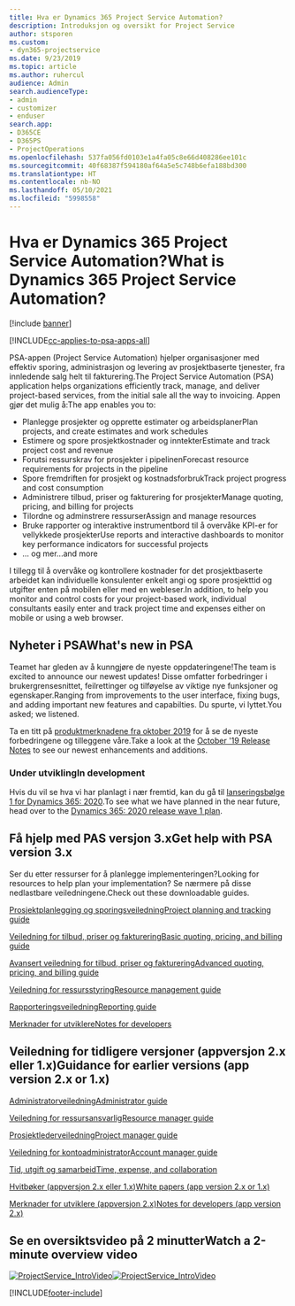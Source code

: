 ```yaml
---
title: Hva er Dynamics 365 Project Service Automation?
description: Introduksjon og oversikt for Project Service
author: stsporen
ms.custom:
- dyn365-projectservice
ms.date: 9/23/2019
ms.topic: article
ms.author: ruhercul
audience: Admin
search.audienceType:
- admin
- customizer
- enduser
search.app:
- D365CE
- D365PS
- ProjectOperations
ms.openlocfilehash: 537fa056fd0103e1a4fa05c8e66d408286ee101c
ms.sourcegitcommit: 40f68387f594180af64a5e5c748b6efa188bd300
ms.translationtype: HT
ms.contentlocale: nb-NO
ms.lasthandoff: 05/10/2021
ms.locfileid: "5998558"
---
```

# <a name="what-is-dynamics-365-project-service-automation"></a><span data-ttu-id="a8974-103">Hva er Dynamics 365 Project Service Automation?</span><span class="sxs-lookup"><span data-stu-id="a8974-103">What is Dynamics 365 Project Service Automation?</span></span>

[!include [banner](../includes/psa-now-project-operations.md)]

[!INCLUDE[cc-applies-to-psa-apps-all](../includes/cc-applies-to-psa-apps-all.md)]

<span data-ttu-id="a8974-104">PSA-appen (Project Service Automation) hjelper organisasjoner med effektiv sporing, administrasjon og levering av prosjektbaserte tjenester, fra innledende salg helt til fakturering.</span><span class="sxs-lookup"><span data-stu-id="a8974-104">The Project Service Automation (PSA) application helps organizations efficiently track, manage, and deliver project-based services, from the initial sale all the way to invoicing.</span></span> <span data-ttu-id="a8974-105">Appen gjør det mulig å:</span><span class="sxs-lookup"><span data-stu-id="a8974-105">The app enables you to:</span></span>

- <span data-ttu-id="a8974-106">Planlegge prosjekter og opprette estimater og arbeidsplaner</span><span class="sxs-lookup"><span data-stu-id="a8974-106">Plan projects, and create estimates and work schedules</span></span>
- <span data-ttu-id="a8974-107">Estimere og spore prosjektkostnader og inntekter</span><span class="sxs-lookup"><span data-stu-id="a8974-107">Estimate and track project cost and revenue</span></span>
- <span data-ttu-id="a8974-108">Forutsi ressurskrav for prosjekter i pipelinen</span><span class="sxs-lookup"><span data-stu-id="a8974-108">Forecast resource requirements for projects in the pipeline</span></span>
- <span data-ttu-id="a8974-109">Spore fremdriften for prosjekt og kostnadsforbruk</span><span class="sxs-lookup"><span data-stu-id="a8974-109">Track project progress and cost consumption</span></span>
- <span data-ttu-id="a8974-110">Administrere tilbud, priser og fakturering for prosjekter</span><span class="sxs-lookup"><span data-stu-id="a8974-110">Manage quoting, pricing, and billing for projects</span></span>
- <span data-ttu-id="a8974-111">Tilordne og adminstrere ressurser</span><span class="sxs-lookup"><span data-stu-id="a8974-111">Assign and manage resources</span></span>
- <span data-ttu-id="a8974-112">Bruke rapporter og interaktive instrumentbord til å overvåke KPI-er for vellykkede prosjekter</span><span class="sxs-lookup"><span data-stu-id="a8974-112">Use reports and interactive dashboards to monitor key performance indicators for successful projects</span></span>
- <span data-ttu-id="a8974-113">... og mer</span><span class="sxs-lookup"><span data-stu-id="a8974-113">...and more</span></span>

<span data-ttu-id="a8974-114">I tillegg til å overvåke og kontrollere kostnader for det prosjektbaserte arbeidet kan individuelle konsulenter enkelt angi og spore prosjekttid og utgifter enten på mobilen eller med en webleser.</span><span class="sxs-lookup"><span data-stu-id="a8974-114">In addition, to help you monitor and control costs for your project-based work, individual consultants easily enter and track project time and expenses either on mobile or using a web browser.</span></span>

## <a name="whats-new-in-psa"></a><span data-ttu-id="a8974-115">Nyheter i PSA</span><span class="sxs-lookup"><span data-stu-id="a8974-115">What's new in PSA</span></span>
<span data-ttu-id="a8974-116">Teamet har gleden av å kunngjøre de nyeste oppdateringene!</span><span class="sxs-lookup"><span data-stu-id="a8974-116">The team is excited to announce our newest updates!</span></span> <span data-ttu-id="a8974-117">Disse omfatter forbedringer i brukergrensesnittet, feilrettinger og tilføyelse av viktige nye funksjoner og egenskaper.</span><span class="sxs-lookup"><span data-stu-id="a8974-117">Ranging from improvements to the user interface, fixing bugs, and adding important new features and capabilties.</span></span> <span data-ttu-id="a8974-118">Du spurte, vi lyttet.</span><span class="sxs-lookup"><span data-stu-id="a8974-118">You asked; we listened.</span></span>

<span data-ttu-id="a8974-119">Ta en titt på [produktmerknadene fra oktober 2019](/dynamics365-release-plan/2019wave2/index) for å se de nyeste forbedringene og tilleggene våre.</span><span class="sxs-lookup"><span data-stu-id="a8974-119">Take a look at the [October '19 Release Notes](/dynamics365-release-plan/2019wave2/index) to see our newest enhancements and additions.</span></span>

### <a name="in-development"></a><span data-ttu-id="a8974-120">Under utvikling</span><span class="sxs-lookup"><span data-stu-id="a8974-120">In development</span></span>
<span data-ttu-id="a8974-121">Hvis du vil se hva vi har planlagt i nær fremtid, kan du gå til [lanseringsbølge 1 for Dynamics 365: 2020](/dynamics365-release-plan/2020wave1/index).</span><span class="sxs-lookup"><span data-stu-id="a8974-121">To see what we have planned in the near future, head over to the [Dynamics 365: 2020 release wave 1 plan](/dynamics365-release-plan/2020wave1/index).</span></span>

## <a name="get-help-with-psa-version-3x"></a><span data-ttu-id="a8974-122">Få hjelp med PAS versjon 3.x</span><span class="sxs-lookup"><span data-stu-id="a8974-122">Get help with PSA version 3.x</span></span>
<span data-ttu-id="a8974-123">Ser du etter ressurser for å planlegge implementeringen?</span><span class="sxs-lookup"><span data-stu-id="a8974-123">Looking for resources to help plan your implementation?</span></span> <span data-ttu-id="a8974-124">Se nærmere på disse nedlastbare veiledningene.</span><span class="sxs-lookup"><span data-stu-id="a8974-124">Check out these downloadable guides.</span></span>

 [<span data-ttu-id="a8974-125">Prosjektplanlegging og sporingsveiledning</span><span class="sxs-lookup"><span data-stu-id="a8974-125">Project planning and tracking guide</span></span>](../psa/implementation-guides/project-planning-tracking.md)

 [<span data-ttu-id="a8974-126">Veiledning for tilbud, priser og fakturering</span><span class="sxs-lookup"><span data-stu-id="a8974-126">Basic quoting, pricing, and billing guide</span></span>](../psa/implementation-guides/begin-quoting-pricing-billing.md)

 [<span data-ttu-id="a8974-127">Avansert veiledning for tilbud, priser og fakturering</span><span class="sxs-lookup"><span data-stu-id="a8974-127">Advanced quoting, pricing, and billing guide</span></span>](../psa/implementation-guides/adv-quoting-pricing-billing.md)

 [<span data-ttu-id="a8974-128">Veiledning for ressursstyring</span><span class="sxs-lookup"><span data-stu-id="a8974-128">Resource management guide</span></span>](../psa/implementation-guides/resource-management-guide.md)

 [<span data-ttu-id="a8974-129">Rapporteringsveiledning</span><span class="sxs-lookup"><span data-stu-id="a8974-129">Reporting guide</span></span>](../psa/implementation-guides/reporting-guide.md)

 [<span data-ttu-id="a8974-130">Merknader for utviklere</span><span class="sxs-lookup"><span data-stu-id="a8974-130">Notes for developers</span></span>](../psa/developer-guides/overview-dev-notes-v3.x.md)

## <a name="guidance-for-earlier-versions-app-version-2x-or-1x"></a><span data-ttu-id="a8974-131">Veiledning for tidligere versjoner (appversjon 2.x eller 1.x)</span><span class="sxs-lookup"><span data-stu-id="a8974-131">Guidance for earlier versions (app version 2.x or 1.x)</span></span>
 [<span data-ttu-id="a8974-132">Administratorveiledning</span><span class="sxs-lookup"><span data-stu-id="a8974-132">Administrator guide</span></span>](../psa/admin-guide.md)

 [<span data-ttu-id="a8974-133">Veiledning for ressursansvarlig</span><span class="sxs-lookup"><span data-stu-id="a8974-133">Resource manager guide</span></span>](../psa/resource-manager-guide.md)

 [<span data-ttu-id="a8974-134">Prosjektlederveiledning</span><span class="sxs-lookup"><span data-stu-id="a8974-134">Project manager guide</span></span>](../psa/project-manager-guide.md)

 [<span data-ttu-id="a8974-135">Veiledning for kontoadministrator</span><span class="sxs-lookup"><span data-stu-id="a8974-135">Account manager guide</span></span>](../psa/account-manager-guide.md)

 [<span data-ttu-id="a8974-136">Tid, utgift og samarbeid</span><span class="sxs-lookup"><span data-stu-id="a8974-136">Time, expense, and collaboration</span></span>](../psa/time-expense-collaboration-guide.md)

 [<span data-ttu-id="a8974-137">Hvitbøker (appversjon 2.x eller 1.x)</span><span class="sxs-lookup"><span data-stu-id="a8974-137">White papers (app version 2.x or 1.x)</span></span>](../psa/white-papers.md)

 [<span data-ttu-id="a8974-138">Merknader for utviklere (appversjon 2.x)</span><span class="sxs-lookup"><span data-stu-id="a8974-138">Notes for developers (app version 2.x)</span></span>](../psa/developer-guides/add-custom-qoi-forms-v2.x.md)

 ## <a name="watch-a-2-minute-overview-video"></a><span data-ttu-id="a8974-139">Se en oversiktsvideo på 2 minutter</span><span class="sxs-lookup"><span data-stu-id="a8974-139">Watch a 2-minute overview video</span></span>
 <a name="heroArea"></a> <span data-ttu-id="a8974-140">[![ProjectService_IntroVideo](../psa/media/project-service-intro-video.png "ProjectService_IntroVideo")](https://go.microsoft.com/fwlink/p/?LinkId=799457)</span><span class="sxs-lookup"><span data-stu-id="a8974-140">[![ProjectService_IntroVideo](../psa/media/project-service-intro-video.png "ProjectService_IntroVideo")](https://go.microsoft.com/fwlink/p/?LinkId=799457)</span></span>




[!INCLUDE[footer-include](../includes/footer-banner.md)]